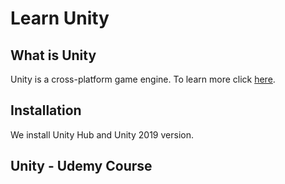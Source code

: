 # Learn Unity

## What is Unity

Unity is a cross-platform game engine. To learn more click [here](https://en.wikipedia.org/wiki/Unity_(game_engine)).


## Installation

We install Unity Hub and Unity 2019 version.

## Unity - Udemy Course






<!---
```bash
pip install foobar
```

## Usage

```python
import foobar

foobar.pluralize('word') # returns 'words'
foobar.pluralize('goose') # returns 'geese'
foobar.singularize('phenomena') # returns 'phenomenon'
```

-->
